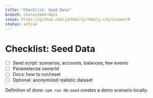 ```yaml
---
title: "Checklist: Seed Data"
branch: chore/seed-data
issue: https://github.com/jackdally/family-cfo/issues/4
status: active
---
```


# Checklist: Seed Data

- [ ] Seed script: scenarios, accounts, balances, few events
- [ ] Parameterize ownerId
- [ ] Docs: how to run/reset
- [ ] Optional: anonymized realistic dataset

Definition of done: `npm run db:seed` creates a demo scenario locally.
